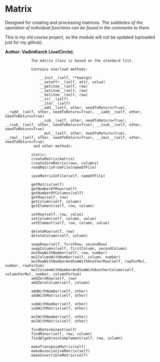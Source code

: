 # Matrix

Designed for creating and processing matrices.
*The subtleties of the operation of individual functions can be found in the comments to them.*

This is my old course project, so the module will not be updated (uploaded just for my github).

**Author: VadimKarch (JustCircle).**

                The matrix class is based on the standard list. 
                
                Contains overload methods:

                    __init__(self, **kwargs)
                    __setattr__(self, attr, value)
                    __getitem__(self, row)
                    __setitem__(self, row)
                    __delitem__(self, row)
                    __str__(self)
                    __iter__(self)
                    __add__(self, other, needToReturn=True), __radd__(self, other, needToReturn=True), __iadd__(self, other, needToReturn=True)
                    __sub__(self, other, needToReturn=True), __rsub__(self, other, needToReturn=True), __isub__(self, other, needToReturn=True)
                    __mul__(self, other, needToReturn=True), __rmul__(self, other, needToReturn=True), __imul__(self, other, needToReturn=True)
                 and other methods:
                 
                static:
                createMatrix(matrix)
                createZeroMatrix(rows, columns)
                readMatrixFromFile(nameOfFile)

                saveMatrixInFile(self, nameOfFile)

                getMatrix(self)
                getNumberOfRows(self)
                getNumberOfColumns(self)
                getRow(self, row)
                getColumn(self, column)
                getElement(self, row, column)

                setRow(self, row, value)
                setColumn(self, column, value)
                setElement(self, row, column, value)

                deleteRow(self, row)
                deleteColumn(self, column)

                swapRows(self, firstRow, secondRow)
                swapColumns(self, firstColumn, secondColumn)
                mulRowWithNumber(self, row, number)
                mulColumnWithNumber(self, column, number)
                mulRowWithNumberAndSumWithAnotherRow(self, rowForMul, number, rowForSum)
                mulColumnWithNumberAndSumWithAnotherColumn(self, columnForMul, number, columnForSum)
                addZeroRow(self, row)
                addZeroColumn(self, column)

                addWithNumber(self, other)
                addWithMatrix(self, other)

                subWithNumber(self, other)
                subWithMatrix(self, other)

                mulWithNumber(self, other)
                mulWithMatrix(self, other)

                findDeterminant(self)
                findMinor(self, row, column)
                findAlgebraicComplement(self, row, column)

                makeTransposeMatrix(self)
                makeAssociativeMatrix(self)
                makeInvertibleMatrix(self)
